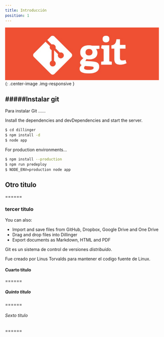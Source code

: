 ```yaml
---
title: Introducción
position: 1
---
```

![Git Logo](/images/git_logo2.jpg){: .center-image .img-responsive }

#####Instalar git
------
Para instalar Git ......


Install the dependencies and devDependencies and start the server.

```sh
$ cd dillinger
$ npm install -d
$ node app
```

For production environments...

```sh
$ npm install --production
$ npm run predeploy
$ NODE_ENV=production node app
```

## Otro titulo
======

### tercer titulo

You can also:
  - Import and save files from GitHub, Dropbox, Google Drive and One Drive
  - Drag and drop files into Dillinger
  - Export documents as Markdown, HTML and PDF



Git es un sistema de control de versiones *distribuido*.

Fue creado por Linus Torvalds para mantener el codigo fuente de Linux.

#### Cuarto titulo
======


##### Quinto titulo
======


###### Sexto titulo
======





<!-- Welcome to our API.

This API document is designed for those interested in developing for our platform.

This API is still under development and will evolve.

You'll succeed if you do this.
{: .success }

Here's some useful information.
{: .info }

Something may not happen if you try and do this.
{: .warning }

Something bad will happen if you do this.
{: .error } -->

